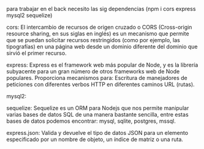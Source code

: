 para trabajar en el back necesito las sig dependencias
(npm i cors express mysql2 sequelize)

cors:
El intercambio de recursos de origen cruzado o CORS (Cross-origin resource sharing, en sus siglas en inglés) es un mecanismo que permite que se puedan solicitar recursos restringidos (como por ejemplo, las tipografías) en una página web desde un dominio diferente del dominio que sirvió el primer recurso.

express:
Express es el framework web más popular de Node, y es la librería subyacente para un gran número de otros frameworks web de Node populares. Proporciona mecanismos para: Escritura de manejadores de peticiones con diferentes verbos HTTP en diferentes caminos URL (rutas).

mysql2:

sequelize:
Sequelize es un ORM para Nodejs que nos permite manipular varias bases de datos SQL de una manera bastante sencilla, entre estas bases de datos podemos encontrar: mysql, sqlite, postgres, mssql.

express.json:
Valida y devuelve el tipo de datos JSON para un elemento especificado por un nombre de objeto, un índice de matriz o una ruta.